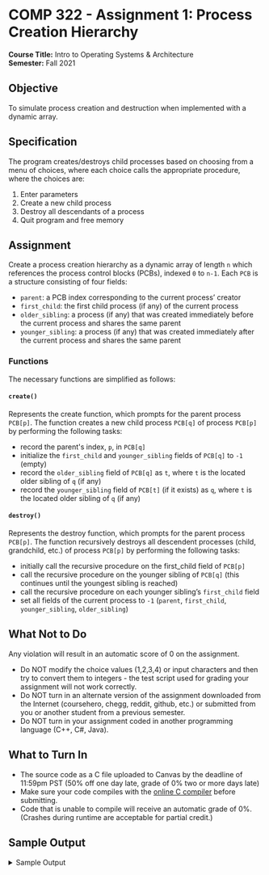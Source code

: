 # COMP 322 - Assignment 1: Process Creation Hierarchy

**Course Title:** Intro to Operating Systems & Architecture<br/>
**Semester:** Fall 2021<br/>

## Objective

To simulate process creation and destruction when implemented with a dynamic array.

## Specification

The program creates/destroys child processes based on choosing from a menu of choices, where each choice calls the appropriate procedure, where the choices are:

1. Enter parameters
2. Create a new child process
3. Destroy all descendants of a process
4. Quit program and free memory

## Assignment

Create a process creation hierarchy as a dynamic array of length `n` which references the process control blocks (PCBs), indexed `0` to `n-1`. Each `PCB` is a structure consisting of four fields:

* `parent`: a PCB index corresponding to the current process’ creator
* `first_child`: the first child process (if any) of the current process
* `older_sibling`: a process (if any) that was created immediately before the current process and shares the same parent
* `younger_sibling`: a process (if any) that was created immediately after the current process and shares the same parent

### Functions

The necessary functions are simplified as follows:

#### `create()`

Represents the create function, which prompts for the parent process `PCB[p]`. The function creates a new child process `PCB[q]` of process `PCB[p]` by performing the following tasks:

* record the parent's index, `p`, in `PCB[q]`
* initialize the `first_child` and `younger_sibling` fields of `PCB[q]` to `-1` (empty)
* record the `older_sibling` field of `PCB[q]` as `t`, where `t` is the located older sibling of `q` (if any)
* record the `younger_sibling` field of `PCB[t]` (if it exists) as `q`, where `t` is the located older sibling of `q` (if any)

#### `destroy()`

Represents the destroy function, which prompts for the parent process `PCB[p]`. The function recursively destroys all descendent processes (child, grandchild, etc.) of process `PCB[p]` by performing the following tasks:

* initially call the recursive procedure on the first_child field of `PCB[p]`
* call the recursive procedure on the younger sibling of `PCB[q]` (this continues until the youngest sibling is reached)
* call the recursive procedure on each younger sibling’s `first_child` field
* set all fields of the current process to `-1` (`parent`, `first_child`, `younger_sibling`, `older_sibling`)

## What Not to Do

Any violation will result in an automatic score of 0 on the assignment.

* Do NOT modify the choice values (1,2,3,4) or input characters and then try to convert them to integers - the test script used for grading your assignment will not work correctly.
* Do NOT turn in an alternate version of the assignment downloaded from the Internet (coursehero, chegg, reddit, github, etc.) or submitted from you or another student from a previous semester.
* Do NOT turn in your assignment coded in another programming language (C++, C#, Java).

## What to Turn In

* The source code as a C file uploaded to Canvas by the deadline of 11:59pm PST (50% off one day late, grade of 0% two or more days late)
* Make sure your code compiles with the [online C compiler](https://www.onlinegdb.com/online_c_compiler) before submitting.
* Code that is unable to compile will receive an automatic grade of 0%. (Crashes during runtime are acceptable for partial credit.)

## Sample Output

<details>
<summary>Sample Output</summary>

```
Process creation and destruction
--------------------------------
1) Enter parameters
2) Create a new child process
3) Destroy all descendants of a process
4) Quit program and free memory


Enter selection: 1
Enter maximum number of processes: 5


Process creation and destruction
--------------------------------
1) Enter parameters
2) Create a new child process
3) Destroy all descendants of a process
4) Quit program and free memory


Enter selection: 2
Enter the parent process index: 0

i       Parent  First   Older   Younger
--------------------------------------
0       0       1
1       0


Process creation and destruction
--------------------------------
1) Enter parameters
2) Create a new child process
3) Destroy all descendants of a process
4) Quit program and free memory


Enter selection: 2
Enter the parent process index: 0

i       Parent  First   Older   Younger
--------------------------------------
0       0       1
1       0                      2
2       0              1


Process creation and destruction
--------------------------------
1) Enter parameters
2) Create a new child process
3) Destroy all descendants of a process
4) Quit program and free memory


Enter selection: 2
Enter the parent process index: 2

i       Parent  First   Older   Younger
--------------------------------------
0       0       1
1       0                      2
2       0       3       1
3       2


Process creation and destruction
--------------------------------
1) Enter parameters
2) Create a new child process
3) Destroy all descendants of a process
4) Quit program and free memory


Enter selection: 2
Enter the parent process index: 0

i       Parent  First   Older   Younger
--------------------------------------
0       0       1
1       0                      2
2       0       3       1       4
3       2
4       0              2


Process creation and destruction
--------------------------------
1) Enter parameters
2) Create a new child process
3) Destroy all descendants of a process
4) Quit program and free memory


Enter selection: 3
Enter the process whose descendants are to be destroyed: 0

i       Parent  First   Older   Younger
--------------------------------------
0       0


Process creation and destruction
--------------------------------
1) Enter parameters
2) Create a new child process
3) Destroy all descendants of a process
4) Quit program and free memory


Enter selection: 4
Quitting program...
```
</details>
